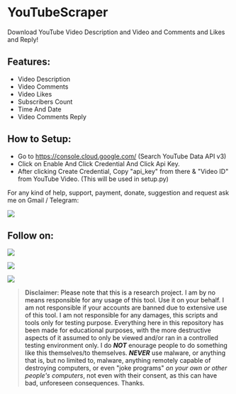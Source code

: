 # YouTubeScraper

Download YouTube Video Description and Video and Comments and Likes and Reply!

## Features:
- Video Description
- Video Comments
- Video Likes
- Subscribers Count
- Time And Date
- Video Comments Reply

## How to Setup:
- Go to https://console.cloud.google.com/ (Search YouTube Data API v3)
- Click on Enable And Click Credential And Click Api Key.
- After clicking Create Credential, Copy "api_key" from there & "Video ID" from YouTube Video. (This will be used in setup.py)

For any kind of help, support, payment, donate, suggestion and request ask me on Gmail / Telegram:

<a href="https://t.me/CyberClans"><img src="https://img.shields.io/badge/Telegram-Group%20Telegram%20Join-blue.svg?logo=telegram"></a>

## Follow on:
<p align="left">
<a href="https://github.com/palahsu"><img src="https://img.shields.io/badge/GitHub-Follow%20on%20GitHub-inactive.svg?logo=github"></a>
</p><p align="left">
<a href="https://www.facebook.com/aduri.knox01/"><img src="https://img.shields.io/badge/Facebook-Follow%20on%20Facebook-blue.svg?logo=facebook"></a>
</p><p align="left">
<a href="https://t.me/AD0000000"><img src="https://img.shields.io/badge/Telegram-Contact%20Telegram%20Profile-blue.svg?logo=telegram"></a>
</p><p align="left"> 

> **Disclaimer**<a name="disclaimer" />: Please note that this is a research project. I am by no means responsible for any usage of this tool. Use it on your behalf. I am not responsible if your accounts are banned due to extensive use of this tool. I am not responsible for any damages, this scripts and tools only for testing purpose. Everything here in this repository has been made for educational purposes, with the more destructive aspects of it assumed to only be viewed and/or ran in a controlled testing environment only. I do ***NOT*** enourage people to do something like this themselves/to themselves. ***NEVER*** use malware, or anything that is, but no limited to, malware, anything remotely capable of destroying computers, or even "joke programs" *on your own or other people's computers*, not even with their consent, as this can have bad, unforeseen consequences. Thanks.
